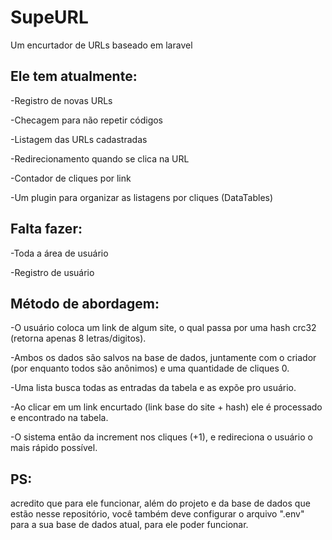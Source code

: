 # SupeURL
Um encurtador de URLs baseado em laravel

## Ele tem atualmente:

-Registro de novas URLs

-Checagem para não repetir códigos

-Listagem das URLs cadastradas

-Redirecionamento quando se clica na URL

-Contador de cliques por link

-Um plugin para organizar as listagens por cliques (DataTables)

## Falta fazer:

-Toda a área de usuário

-Registro de usuário

## Método de abordagem:

-O usuário coloca um link de algum site, o qual passa por uma hash crc32 (retorna apenas 8 letras/digitos).

-Ambos os dados são salvos na base de dados, juntamente com o criador (por enquanto todos são anônimos) e uma quantidade de cliques 0.

-Uma lista busca todas as entradas da tabela e as expõe pro usuário.

-Ao clicar em um link encurtado (link base do site + hash) ele é processado e encontrado na tabela.

-O sistema então da increment nos cliques (+1), e redireciona o usuário o mais rápido possível.

## PS:
acredito que para ele funcionar, além do projeto e da base de dados que estão nesse repositório, você também deve configurar o arquivo ".env" para a sua base de dados atual, para ele poder funcionar.
